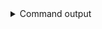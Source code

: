 
<details>
<summary>Command output</summary>

```sh

echo '{"name":"us_cars_record"}' | \
    kafka-console-producer \
        --bootstrap-server localhost:6969 \
        --producer.config teamA-sa.properties \
        --topic us_cars

```

</details>
      

